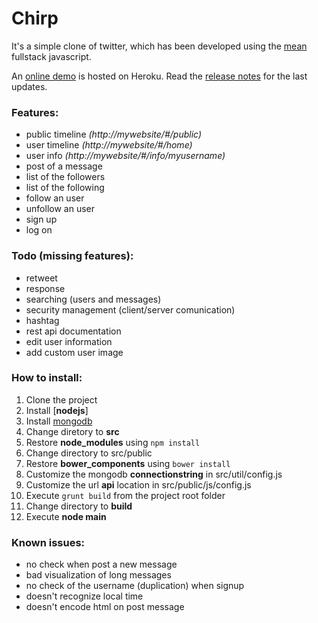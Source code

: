 # Chirp

It's a simple clone of twitter, which has been developed using the [mean](https://en.wikipedia.org/wiki/MEAN_(software_bundle)) fullstack javascript.

An [online demo](http://chirp.dimotta.net) is hosted on Heroku.
Read the [release notes](https://github.com/antdimot/chirp/blob/master/Releasenotes.md)
for the last updates.

### Features:
- public timeline *(http://mywebsite/#/public)*
- user timeline   *(http://mywebsite/#/home)*
- user info       *(http://mywebsite/#/info/myusername)*
- post of a message
- list of the followers
- list of the following
- follow an user
- unfollow an user
- sign up
- log on

### Todo (missing features):
- retweet
- response
- searching (users and messages)
- security management (client/server comunication)
- hashtag
- rest api documentation
- edit user information
- add custom user image

### How to install:
1. Clone the project
2. Install [**nodejs**]
3. Install [mongodb](https://www.mongodb.org)
4. Change diretory to **src**
5. Restore **node_modules** using ```npm install```
6. Change directory to src/public
7. Restore **bower_components** using ```bower install```
8. Customize the mongodb **connectionstring** in src/util/config.js
9. Customize the url **api** location in src/public/js/config.js
10. Execute ```grunt build``` from the project root folder
11. Change directory to **build**
12. Execute **node main**

### Known issues:
- no check when post a new message
- bad visualization of long messages
- no check of the username (duplication) when signup
- doesn't recognize local time
- doesn't encode html on post message
